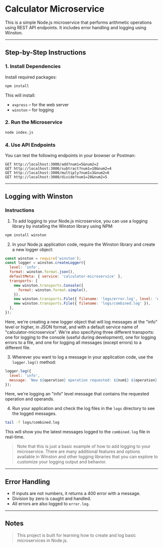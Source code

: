 
# Calculator Microservice

This is a simple Node.js microservice that performs arithmetic operations using REST API endpoints. It includes error handling and logging using Winston.

---

## Step-by-Step Instructions

### 1. Install Dependencies

Install required packages:

```bash
npm install
```

This will install:
- `express` – for the web server
- `winston` – for logging

### 2. Run the Microservice

```bash
node index.js
```

### 4. Use API Endpoints

You can test the following endpoints in your browser or Postman:

```
GET http://localhost:3000/add?num1=5&num2=2
GET http://localhost:3000/subtract?num1=10&num2=4
GET http://localhost:3000/multiply?num1=3&num2=6
GET http://localhost:3000/divide?num1=20&num2=5
```

---

## Logging with Winston

### Instructions

1. To add logging to your Node.js microservice, you can use a logging library by installing the Winston library using NPM:

```bash
npm install winston
```

2. In your Node.js application code, require the Winston library and create a new logger object:

```javascript
const winston = require('winston');
const logger = winston.createLogger({
  level: 'info',
  format: winston.format.json(),
  defaultMeta: { service: 'calculator-microservice' },
  transports: [
    new winston.transports.Console({
      format: winston.format.simple(),
    }),
    new winston.transports.File({ filename: 'logs/error.log', level: 'error' }),
    new winston.transports.File({ filename: 'logs/combined.log' }),
  ],
});
```

Here, we're creating a new logger object that will log messages at the "info" level or higher, in JSON format, and with a default service name of "calculator-microservice". We're also specifying three different transports: one for logging to the console (useful during development), one for logging errors to a file, and one for logging all messages (except errors) to a different file.

3. Wherever you want to log a message in your application code, use the `logger.log()` method:

```javascript
logger.log({
  level: 'info',
  message: `New ${operation} operation requested: ${num1} ${operation} ${num2}`,
});
```

Here, we're logging an "info" level message that contains the requested operation and operands.

4. Run your application and check the log files in the `logs` directory to see the logged messages.

```bash
tail -f logs/combined.log
```

This will show you the latest messages logged to the `combined.log` file in real-time.

> Note that this is just a basic example of how to add logging to your microservice. There are many additional features and options available in Winston and other logging libraries that you can explore to customize your logging output and behavior.

---

## Error Handling

- If inputs are not numbers, it returns a 400 error with a message.
- Division by zero is caught and handled.
- All errors are also logged to `error.log`.

---

## Notes

> This project is built for learning how to create and log basic microservices in Node.js.

